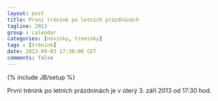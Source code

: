 ```yaml
---
layout: post
title: První trénink po letních prázdninách
tagline: 2013
group : calendar
categories: [novinky, treninky]
tags : [trénink]
date: 2013-09-03 17:30:00 CET
comments: false
---
```

{% include JB/setup %}

První trénink po letních prázdninách je v úterý 3. září 2013 od 17:30 hod.